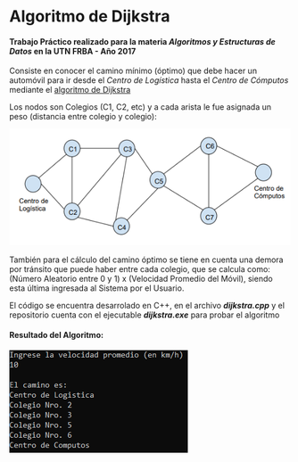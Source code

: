 # Algoritmo de Dijkstra

#### Trabajo Práctico realizado para la materia _Algoritmos y Estructuras de Datos_ en la UTN FRBA - Año 2017

Consiste en conocer el camino mínimo (óptimo) que debe hacer un automóvil para ir desde el _Centro de Logística_ hasta el _Centro de Cómputos_ mediante el [algoritmo de Dijkstra](https://es.wikipedia.org/wiki/Algoritmo_de_Dijkstra)

Los nodos son Colegios (C1, C2, etc) y a cada arista le fue asignada un peso (distancia entre colegio y colegio):

![](/grafo.PNG)

También para el cálculo del camino óptimo se tiene en cuenta una demora por tránsito que puede haber entre cada colegio, que se calcula como: (Número Aleatorio entre 0 y 1) x (Velocidad Promedio del Móvil), siendo esta última ingresada al Sistema por el Usuario.

El código se encuentra desarrolado en C++, en el archivo **_dijkstra.cpp_** y el repositorio cuenta con el ejecutable **_dijkstra.exe_** para probar el algoritmo

#### Resultado del Algoritmo:

![](/resultado.PNG)
